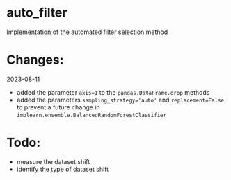 # auto_filter
Implementation of the automated filter selection method


# Changes:
2023-08-11
- added the parameter ```axis=1``` to the ```pandas.DataFrame.drop``` methods
- added the parameters ```sampling_strategy='auto'``` and ```replacement=False``` to prevent a future change in ```imblearn.ensemble.BalancedRandomForestClassifier```


# Todo:
- measure the dataset shift
- identify the type of dataset shift
